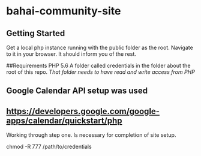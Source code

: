 # bahai-community-site

## Getting Started
Get a local php instance running with the public folder as the root.
Navigate to it in your browser. It should inform you of the rest.

##Requirements
PHP 5.6
A folder called credentials in the folder about the root of this repo.
*That folder needs to have read and write access from PHP*

## Google Calendar API setup was used
## https://developers.google.com/google-apps/calendar/quickstart/php

Working through step one. Is necessary for completion of site setup.

chmod -R 777 /path/to/credentials
